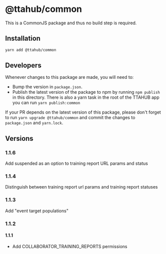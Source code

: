 # @ttahub/common

This is a CommonJS package and thus no build step is required.

## Installation

```bash
yarn add @ttahub/common
```

## Developers

Whenever changes to this package are made, you will need to:

- Bump the version in `package.json`.
- Publish the latest version of the package to npm by running `npm publish` in this directory. There is also a yarn task in the root of the TTAHUB app you can run ```yarn publish:common```

If your PR depends on the latest version of this package, please don't forget to run `yarn upgrade @ttahub/common` and commit the changes to `package.json` and `yarn.lock`.

## Versions
### 1.1.6
Add suspended as an option to training report URL params and status

### 1.1.4
Distinguish between training report url params and training report statuses

### 1.1.3
Add "event target populations"

###  1.1.2
#### 1.1.1 
- Add COLLABORATOR_TRAINING_REPORTS permissions



